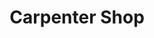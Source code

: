 ---
layout: building
title: "Carpenter Shop"
alternative_name: 
    - "Stock Judging Pavilion"
    - "Pavilion #3"
built: "1911 Occupied: 1912"
addition:
architect: "Proudfoot & Bird"
contractor: "Direction by Thomas Sloss"
razed: 1972
author:
rights: Public Domain
source: Iowa State University Library, University Archives
publication-date: 1980 
---